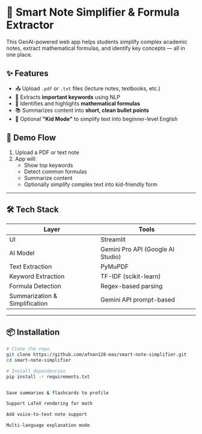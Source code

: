 # 🧠 Smart Note Simplifier & Formula Extractor

This GenAI-powered web app helps students simplify complex academic notes, extract mathematical formulas, and identify key concepts — all in one place.

## ✨ Features

- 📤 Upload `.pdf` or `.txt` files (lecture notes, textbooks, etc.)
- 📌 Extracts **important keywords** using NLP
- 🧮 Identifies and highlights **mathematical formulas**
- 📚 Summarizes content into **short, clean bullet points**
- 🧒 Optional **"Kid Mode"** to simplify text into beginner-level English

## 🚀 Demo Flow

1. Upload a PDF or text note  
2. App will:
   - Show top keywords
   - Detect common formulas
   - Summarize content
   - Optionally simplify complex text into kid-friendly form

---

## 🛠️ Tech Stack

| Layer | Tools |
|-------|-------|
| UI | Streamlit |
| AI Model | Gemini Pro API (Google AI Studio) |
| Text Extraction | PyMuPDF |
| Keyword Extraction | TF-IDF (scikit-learn) |
| Formula Detection | Regex-based parsing |
| Summarization & Simplification | Gemini API prompt-based |

---

## 📦 Installation

```bash
# Clone the repo
git clone https://github.com/afnan128-max/smart-note-simplifier.git
cd smart-note-simplifier

# Install dependencies
pip install -r requirements.txt


Save summaries & flashcards to profile

Support LaTeX rendering for math

Add voice-to-text note support

Multi-language explanation mode

